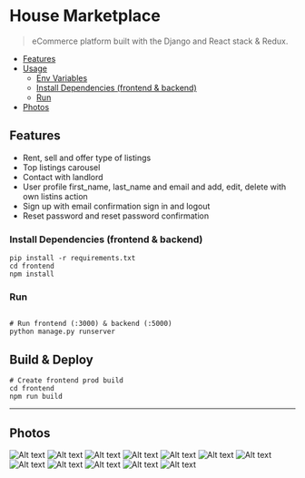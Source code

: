 # House Marketplace

> eCommerce platform built with the Django and React stack & Redux.

- [Features](#features)
- [Usage](#usage)
  - [Env Variables](#env-variables)
  - [Install Dependencies (frontend & backend)](#install-dependencies-frontend--backend)
  - [Run](#run)
- [Photos](#photos)

<!-- tocstop -->

## Features

- Rent, sell and offer type of listings
- Top listings carousel
- Contact with landlord
- User profile first_name, last_name and email and add, edit, delete with own listins action
- Sign up with email confirmation sign in and logout
- Reset password and reset password confirmation

### Install Dependencies (frontend & backend)

```
pip install -r requirements.txt
cd frontend
npm install
```

### Run

```

# Run frontend (:3000) & backend (:5000)
python manage.py runserver
```

## Build & Deploy

```
# Create frontend prod build
cd frontend
npm run build
```

---

## Photos

![Alt text](media/readme_imgs/home.png)
![Alt text](media/readme_imgs/rent.png)
![Alt text](media/readme_imgs/sell.png)
![Alt text](media/readme_imgs/offer.png)
![Alt text](media/readme_imgs/profile.png)
![Alt text](media/readme_imgs/detail.png)
![Alt text](media/readme_imgs/create.png)
![Alt text](media/readme_imgs/edit.png)
![Alt text](media/readme_imgs/land.png)
![Alt text](media/readme_imgs/login.png)
![Alt text](media/readme_imgs/register.png)
![Alt text](media/readme_imgs/reset_password.png)
